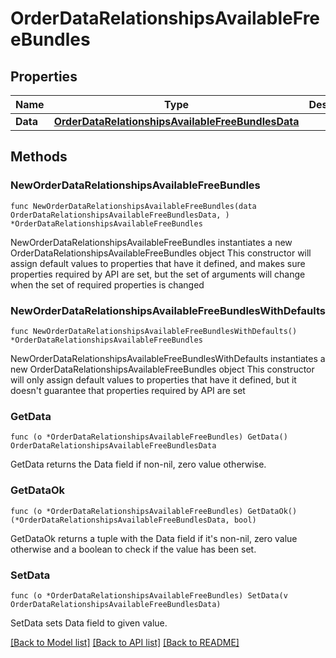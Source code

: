 # OrderDataRelationshipsAvailableFreeBundles

## Properties

Name | Type | Description | Notes
------------ | ------------- | ------------- | -------------
**Data** | [**OrderDataRelationshipsAvailableFreeBundlesData**](OrderDataRelationshipsAvailableFreeBundlesData.md) |  | 

## Methods

### NewOrderDataRelationshipsAvailableFreeBundles

`func NewOrderDataRelationshipsAvailableFreeBundles(data OrderDataRelationshipsAvailableFreeBundlesData, ) *OrderDataRelationshipsAvailableFreeBundles`

NewOrderDataRelationshipsAvailableFreeBundles instantiates a new OrderDataRelationshipsAvailableFreeBundles object
This constructor will assign default values to properties that have it defined,
and makes sure properties required by API are set, but the set of arguments
will change when the set of required properties is changed

### NewOrderDataRelationshipsAvailableFreeBundlesWithDefaults

`func NewOrderDataRelationshipsAvailableFreeBundlesWithDefaults() *OrderDataRelationshipsAvailableFreeBundles`

NewOrderDataRelationshipsAvailableFreeBundlesWithDefaults instantiates a new OrderDataRelationshipsAvailableFreeBundles object
This constructor will only assign default values to properties that have it defined,
but it doesn't guarantee that properties required by API are set

### GetData

`func (o *OrderDataRelationshipsAvailableFreeBundles) GetData() OrderDataRelationshipsAvailableFreeBundlesData`

GetData returns the Data field if non-nil, zero value otherwise.

### GetDataOk

`func (o *OrderDataRelationshipsAvailableFreeBundles) GetDataOk() (*OrderDataRelationshipsAvailableFreeBundlesData, bool)`

GetDataOk returns a tuple with the Data field if it's non-nil, zero value otherwise
and a boolean to check if the value has been set.

### SetData

`func (o *OrderDataRelationshipsAvailableFreeBundles) SetData(v OrderDataRelationshipsAvailableFreeBundlesData)`

SetData sets Data field to given value.



[[Back to Model list]](../README.md#documentation-for-models) [[Back to API list]](../README.md#documentation-for-api-endpoints) [[Back to README]](../README.md)


